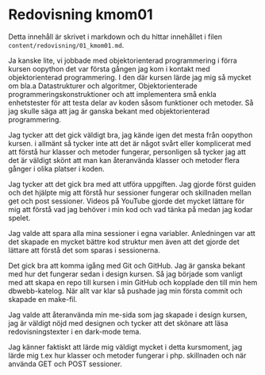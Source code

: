 ---
---
Redovisning kmom01
=========================

Detta innehåll är skrivet i markdown och du hittar innehållet i filen `content/redovisning/01_kmom01.md`.


Ja kanske lite, vi jobbade med objektorienterad programmering i förra kursen oopython det var första gången jag kom i kontakt med objektorienterad programmering. I den där kursen lärde jag mig så mycket om bla.a Datastrukturer och algoritmer, Objektorienterade programmeringskonstruktioner och att implementera små enkla enhetstester för att testa delar av koden såsom funktioner och metoder. Så jag skulle säga att jag är ganska bekant med  objektorienterad programmering.

Jag tycker att det gick väldigt bra, jag kände igen det mesta från oopython kursen. i allmänt så tycker inte att det är något svårt eller komplicerat med att förstå hur klasser och metoder fungerar, personligen så tycker jag att det är väldigt skönt att man kan återanvända klasser och metoder flera gånger i olika platser i koden.


Jag tycker att det gick bra med att utföra uppgiften. Jag gjorde först guiden och det hjälpte mig att förstå hur sessioner fungerar och skillnaden mellan get och post sessioner. Videos på YouTube gjorde det mycket lättare för mig att förstå vad jag behöver i min kod och vad tänka på medan jag kodar spelet.


Jag valde att spara alla mina sessioner i egna variabler. Anledningen var att det skapade en mycket bättre kod struktur men även att det gjorde det lättare att förstå det som sparas i sessionerna.

Det gick bra att komma igång med Git och GitHub. Jag är ganska bekant med hur det fungerar sedan i design kursen. Så jag började som vanligt med att skapa en repo till kursen i min GitHub och kopplade den till min hem dbwebb-katelog. När allt var klar så pushade jag min första commit och skapade en make-fil.


Jag valde att återanvända min me-sida som jag skapade i design kursen, jag är väldigt nöjd med designen och tycker att det skönare att läsa redovisningstexter i en dark-mode tema.


Jag känner faktiskt att lärde mig väldigt mycket i detta kursmoment, jag lärde mig t.ex hur klasser och metoder fungerar i php. skillnaden och när använda GET och POST sessioner.
